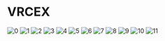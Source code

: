 VRCEX
=
![0](https://user-images.githubusercontent.com/25771678/53702922-73580e80-3e4f-11e9-9f20-d177cfe2c208.png)
![1](https://user-images.githubusercontent.com/25771678/53702901-43107000-3e4f-11e9-88ed-b51488224fe9.png)
![2](https://user-images.githubusercontent.com/25771678/53702902-43a90680-3e4f-11e9-9335-199757441551.png)
![3](https://user-images.githubusercontent.com/25771678/53702903-44da3380-3e4f-11e9-9cd8-0de4ebeab14e.png)
![4](https://user-images.githubusercontent.com/25771678/53702905-4572ca00-3e4f-11e9-9956-8aebf3276e0a.png)
![5](https://user-images.githubusercontent.com/25771678/53702906-460b6080-3e4f-11e9-958b-8e8d1223ca09.png)
![6](https://user-images.githubusercontent.com/25771678/53702907-473c8d80-3e4f-11e9-9bd4-21a23cec3f6b.png)
![7](https://user-images.githubusercontent.com/25771678/53702908-473c8d80-3e4f-11e9-8373-76048c9b044a.png)
![8](https://user-images.githubusercontent.com/25771678/53702909-499ee780-3e4f-11e9-8d4d-f3f811f8cae7.png)
![9](https://user-images.githubusercontent.com/25771678/53702910-4a377e00-3e4f-11e9-8331-1c38077448fc.png)
![10](https://user-images.githubusercontent.com/25771678/57005322-2eafe000-6c12-11e9-8062-02cf8d409b79.PNG)
![11](https://user-images.githubusercontent.com/25771678/57005324-3079a380-6c12-11e9-8845-b58b71a4dcae.PNG)
